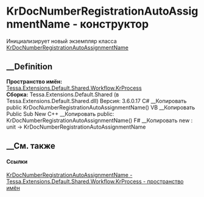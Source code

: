 # KrDocNumberRegistrationAutoAssignmentName - конструктор
Инициализирует новый экземпляр класса
[KrDocNumberRegistrationAutoAssignmentName](T_Tessa_Extensions_Default_Shared_Workflow_KrProcess_KrDocNumberRegistrationAutoAssignmentName.htm)
##  __Definition
 **Пространство имён:**
[Tessa.Extensions.Default.Shared.Workflow.KrProcess](N_Tessa_Extensions_Default_Shared_Workflow_KrProcess.htm)  
 **Сборка:** Tessa.Extensions.Default.Shared (в
Tessa.Extensions.Default.Shared.dll) Версия: 3.6.0.17
C# __Копировать
     public KrDocNumberRegistrationAutoAssignmentName()
VB __Копировать
     Public Sub New
C++ __Копировать
     public:
    KrDocNumberRegistrationAutoAssignmentName()
F# __Копировать
     new : unit -> KrDocNumberRegistrationAutoAssignmentName
##  __См. также
#### Ссылки
[KrDocNumberRegistrationAutoAssignmentName -
](T_Tessa_Extensions_Default_Shared_Workflow_KrProcess_KrDocNumberRegistrationAutoAssignmentName.htm)
[Tessa.Extensions.Default.Shared.Workflow.KrProcess - пространство
имён](N_Tessa_Extensions_Default_Shared_Workflow_KrProcess.htm)
